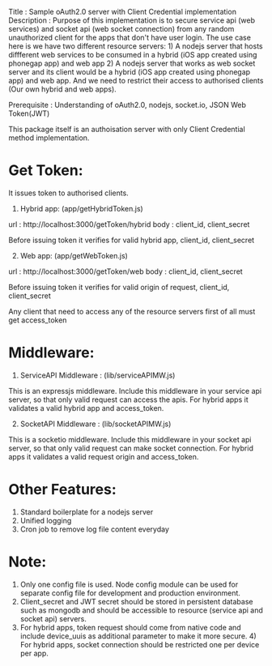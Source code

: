 Title : Sample oAuth2.0 server with Client Credential implementation
Description : 
			Purpose of this implementation is to secure service api (web services) and socket api (web socket connection) from any random unauthorized client for the apps that don't have user login. 
			The use case here is we have two different resource servers: 1) A nodejs server that hosts diffferent web services to be consumed in a hybrid (iOS app created using phonegap app) and web app 2) A nodejs server that works as web socket server and its client would be a hybrid (iOS app created using phonegap app) and web app. And we need to restrict their access to authorised clients (Our own hybrid and web apps). 

Prerequisite : Understanding of oAuth2.0, nodejs, socket.io, JSON Web Token(JWT)


This package itself is an authoisation server with only Client Credential method implementation. 

Get Token:
========================================================================================
It issues token to authorised clients.

1) Hybrid app: (app/getHybridToken.js)

url : http://localhost:3000/getToken/hybrid
body : client_id, client_secret

Before issuing token it verifies for valid hybrid app, client_id, client_secret

2) Web app: (app/getWebToken.js)

url : http://localhost:3000/getToken/web
body : client_id, client_secret

Before issuing token it verifies for valid origin of request, client_id, client_secret

Any client that need to access any of the resource servers first of all must get access_token


Middleware:
========================================================================================

1) ServiceAPI Middleware : (lib/serviceAPIMW.js)

This is an expressjs middleware. Include this middleware in your service api server, so that only valid request can access the apis. For hybrid apps it validates a valid hybrid app and access_token.

2) SocketAPI Middleware : (lib/socketAPIMW.js)

This is a socketio middleware. Include this middleware in your socket api server, so that only valid request can make socket connection. For hybrid apps it validates a valid request origin and access_token.


Other Features:
========================================================================================

1) Standard boilerplate for a nodejs server
2) Unified logging 
3) Cron job to remove log file content everyday


Note:
=========================================================================================

1) Only one config file is used. Node config module can be used for separate config file for development and production environment.                                                                                                                 
2) Client_secret and JWT secret should be stored in persistent database such as mongodb and should be accessible to resource (service api and socket api) servers.                                                                             
3) For hybrid apps, token request should come from native code and include device_uuis as additional parameter to make it more secure.                                                                                                                           4) For hybrid apps, socket connection should be restricted one per device per app.
